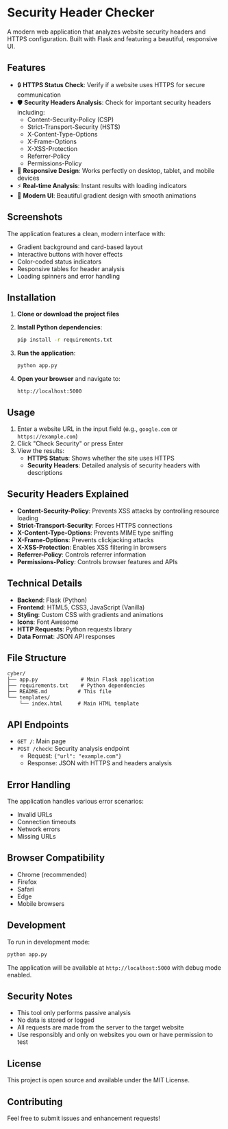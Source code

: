 # Security Header Checker

A modern web application that analyzes website security headers and HTTPS configuration. Built with Flask and featuring a beautiful, responsive UI.

## Features

- 🔒 **HTTPS Status Check**: Verify if a website uses HTTPS for secure communication
- 🛡️ **Security Headers Analysis**: Check for important security headers including:
  - Content-Security-Policy (CSP)
  - Strict-Transport-Security (HSTS)
  - X-Content-Type-Options
  - X-Frame-Options
  - X-XSS-Protection
  - Referrer-Policy
  - Permissions-Policy
- 📱 **Responsive Design**: Works perfectly on desktop, tablet, and mobile devices
- ⚡ **Real-time Analysis**: Instant results with loading indicators
- 🎨 **Modern UI**: Beautiful gradient design with smooth animations

## Screenshots

The application features a clean, modern interface with:
- Gradient background and card-based layout
- Interactive buttons with hover effects
- Color-coded status indicators
- Responsive tables for header analysis
- Loading spinners and error handling

## Installation

1. **Clone or download the project files**

2. **Install Python dependencies**:
   ```bash
   pip install -r requirements.txt
   ```

3. **Run the application**:
   ```bash
   python app.py
   ```

4. **Open your browser** and navigate to:
   ```
   http://localhost:5000
   ```

## Usage

1. Enter a website URL in the input field (e.g., `google.com` or `https://example.com`)
2. Click "Check Security" or press Enter
3. View the results:
   - **HTTPS Status**: Shows whether the site uses HTTPS
   - **Security Headers**: Detailed analysis of security headers with descriptions

## Security Headers Explained

- **Content-Security-Policy**: Prevents XSS attacks by controlling resource loading
- **Strict-Transport-Security**: Forces HTTPS connections
- **X-Content-Type-Options**: Prevents MIME type sniffing
- **X-Frame-Options**: Prevents clickjacking attacks
- **X-XSS-Protection**: Enables XSS filtering in browsers
- **Referrer-Policy**: Controls referrer information
- **Permissions-Policy**: Controls browser features and APIs

## Technical Details

- **Backend**: Flask (Python)
- **Frontend**: HTML5, CSS3, JavaScript (Vanilla)
- **Styling**: Custom CSS with gradients and animations
- **Icons**: Font Awesome
- **HTTP Requests**: Python requests library
- **Data Format**: JSON API responses

## File Structure

```
cyber/
├── app.py              # Main Flask application
├── requirements.txt    # Python dependencies
├── README.md          # This file
└── templates/
    └── index.html     # Main HTML template
```

## API Endpoints

- `GET /`: Main page
- `POST /check`: Security analysis endpoint
  - Request: `{"url": "example.com"}`
  - Response: JSON with HTTPS and headers analysis

## Error Handling

The application handles various error scenarios:
- Invalid URLs
- Connection timeouts
- Network errors
- Missing URLs

## Browser Compatibility

- Chrome (recommended)
- Firefox
- Safari
- Edge
- Mobile browsers

## Development

To run in development mode:
```bash
python app.py
```

The application will be available at `http://localhost:5000` with debug mode enabled.

## Security Notes

- This tool only performs passive analysis
- No data is stored or logged
- All requests are made from the server to the target website
- Use responsibly and only on websites you own or have permission to test

## License

This project is open source and available under the MIT License.

## Contributing

Feel free to submit issues and enhancement requests! 